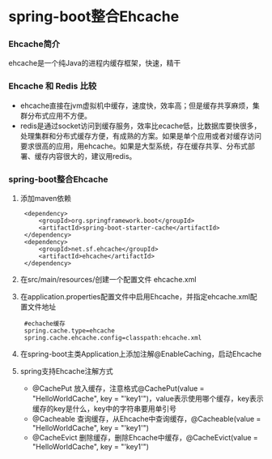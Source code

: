 # spring-boot整合Ehcache

### Ehcache简介
ehcache是一个纯Java的进程内缓存框架，快速，精干

### Ehcache 和 Redis 比较
- ehcache直接在jvm虚拟机中缓存，速度快，效率高；但是缓存共享麻烦，集群分布式应用不方便。
- redis是通过socket访问到缓存服务，效率比ecache低，比数据库要快很多，处理集群和分布式缓存方便，有成熟的方案。如果是单个应用或者对缓存访问要求很高的应用，用ehcache。如果是大型系统，存在缓存共享、分布式部署、缓存内容很大的，建议用redis。

### spring-boot整合Ehcache
1. 添加maven依赖

		<dependency>
		    <groupId>org.springframework.boot</groupId>
		    <artifactId>spring-boot-starter-cache</artifactId>
		</dependency>
		<dependency>
		    <groupId>net.sf.ehcache</groupId>
		    <artifactId>ehcache</artifactId>
		</dependency>

2. 在src/main/resources/创建一个配置文件 ehcache.xml
3. 在application.properties配置文件中启用Ehcache，并指定ehcache.xml配置文件地址


		#echache缓存
		spring.cache.type=ehcache
		spring.cache.ehcache.config=classpath:ehcache.xml
4. 在spring-boot主类Application上添加注解@EnableCaching，启动Ehcache
5. spring支持Ehcache注解方式
	- @CachePut 放入缓存，注意格式@CachePut(value = "HelloWorldCache", key = "'key1'")，value表示使用哪个缓存，key表示缓存的key是什么，key中的字符串要用单引号
	- @Cacheable 查询缓存，从Ehcache中查询缓存，@Cacheable(value = "HelloWorldCache", key = "'key1'")
	- @CacheEvict 删除缓存，删除Ehcache中缓存，@CacheEvict(value = "HelloWorldCache", key = "'key1'")
